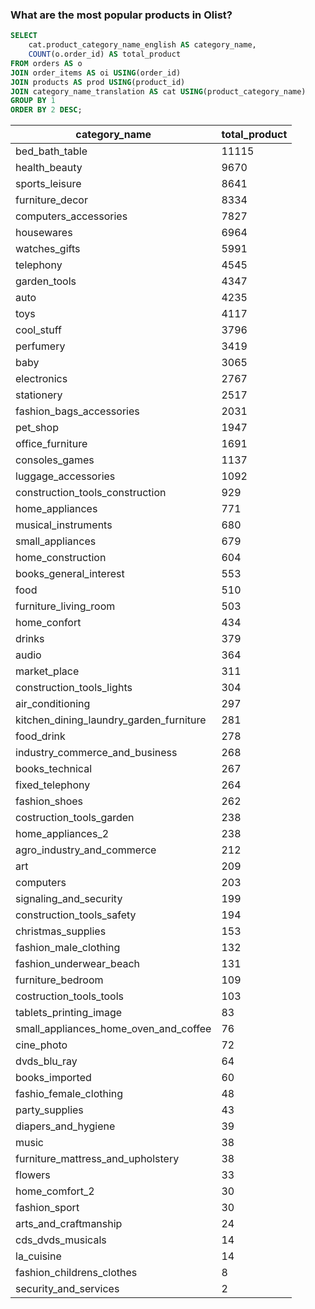 ### What are the most popular products in Olist?

````sql
SELECT 
	cat.product_category_name_english AS category_name,
	COUNT(o.order_id) AS total_product
FROM orders AS o
JOIN order_items AS oi USING(order_id)
JOIN products AS prod USING(product_id)
JOIN category_name_translation AS cat USING(product_category_name)
GROUP BY 1
ORDER BY 2 DESC;
````
category_name|total_product|
-------------|-------------|
bed_bath_table| 11115
health_beauty| 9670
sports_leisure| 8641
furniture_decor| 8334
computers_accessories| 7827
housewares| 6964
watches_gifts| 5991
telephony| 4545
garden_tools| 4347
auto| 4235
toys| 4117
cool_stuff| 3796
perfumery| 3419
baby| 3065
electronics| 2767
stationery| 2517
fashion_bags_accessories| 2031
pet_shop| 1947
office_furniture| 1691
consoles_games|	1137
luggage_accessories| 1092
construction_tools_construction| 929
home_appliances| 771
musical_instruments| 680
small_appliances| 679
home_construction| 604
books_general_interest| 553
food| 510
furniture_living_room| 503
home_confort| 434
drinks| 379
audio| 364
market_place| 311
construction_tools_lights| 304
air_conditioning| 297
kitchen_dining_laundry_garden_furniture| 281
food_drink| 278
industry_commerce_and_business| 268
books_technical| 267
fixed_telephony| 264
fashion_shoes| 262
costruction_tools_garden| 238
home_appliances_2| 238
agro_industry_and_commerce| 212
art| 209
computers| 203
signaling_and_security| 199
construction_tools_safety| 194
christmas_supplies| 153
fashion_male_clothing| 132
fashion_underwear_beach| 131
furniture_bedroom| 109
costruction_tools_tools| 103
tablets_printing_image| 83
small_appliances_home_oven_and_coffee| 76
cine_photo| 72
dvds_blu_ray| 64
books_imported |60
fashio_female_clothing| 48
party_supplies| 43
diapers_and_hygiene| 39
music| 38
furniture_mattress_and_upholstery| 38
flowers| 33
home_comfort_2| 30
fashion_sport| 30
arts_and_craftmanship| 24
cds_dvds_musicals| 14
la_cuisine| 14
fashion_childrens_clothes| 8
security_and_services| 2
